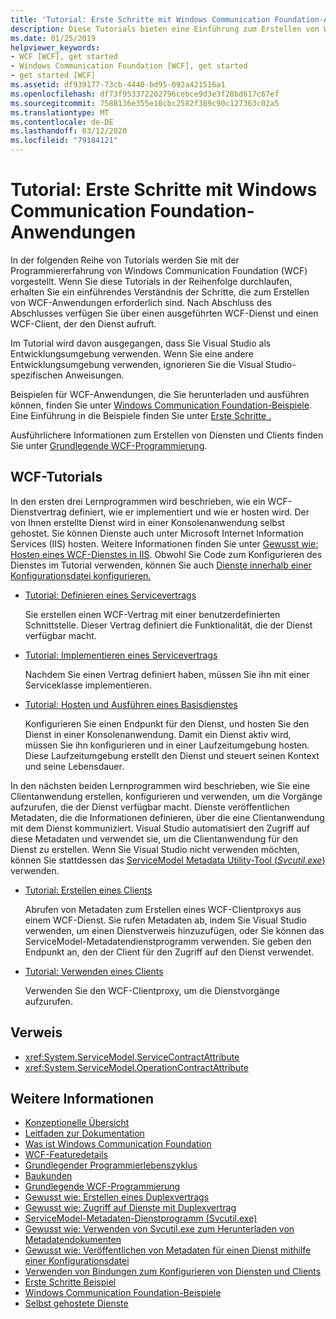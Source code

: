 ```yaml
---
title: 'Tutorial: Erste Schritte mit Windows Communication Foundation-Anwendungen'
description: Diese Tutorials bieten eine Einführung zum Erstellen von WCF-Anwendungen.
ms.date: 01/25/2019
helpviewer_keywords:
- WCF [WCF], get started
- Windows Communication Foundation [WCF], get started
- get started [WCF]
ms.assetid: df939177-73cb-4440-bd95-092a421516a1
ms.openlocfilehash: df73f953372202796cebce9d3e3f28bd617c67ef
ms.sourcegitcommit: 7588136e355e10cbc2582f389c90c127363c02a5
ms.translationtype: MT
ms.contentlocale: de-DE
ms.lasthandoff: 03/12/2020
ms.locfileid: "79184121"
---
```

# <a name="tutorial-get-started-with-windows-communication-foundation-applications"></a>Tutorial: Erste Schritte mit Windows Communication Foundation-Anwendungen
In der folgenden Reihe von Tutorials werden Sie mit der Programmiererfahrung von Windows Communication Foundation (WCF) vorgestellt. Wenn Sie diese Tutorials in der Reihenfolge durchlaufen, erhalten Sie ein einführendes Verständnis der Schritte, die zum Erstellen von WCF-Anwendungen erforderlich sind. Nach Abschluss des Abschlusses verfügen Sie über einen ausgeführten WCF-Dienst und einen WCF-Client, der den Dienst aufruft.

Im Tutorial wird davon ausgegangen, dass Sie Visual Studio als Entwicklungsumgebung verwenden. Wenn Sie eine andere Entwicklungsumgebung verwenden, ignorieren Sie die Visual Studio-spezifischen Anweisungen.

Beispielen für WCF-Anwendungen, die Sie herunterladen und ausführen können, finden Sie unter [Windows Communication Foundation-Beispiele](samples/index.md). Eine Einführung in die Beispiele finden Sie unter [Erste Schritte .](samples/getting-started-sample.md)

Ausführlichere Informationen zum Erstellen von Diensten und Clients finden Sie unter [Grundlegende WCF-Programmierung](basic-wcf-programming.md).

## <a name="wcf-tutorials"></a>WCF-Tutorials

In den ersten drei Lernprogrammen wird beschrieben, wie ein WCF-Dienstvertrag definiert, wie er implementiert und wie er hosten wird. Der von Ihnen erstellte Dienst wird in einer Konsolenanwendung selbst gehostet. Sie können Dienste auch unter Microsoft Internet Information Services (IIS) hosten. Weitere Informationen finden Sie unter [Gewusst wie: Hosten eines WCF-Dienstes in IIS](feature-details/how-to-host-a-wcf-service-in-iis.md). Obwohl Sie Code zum Konfigurieren des Dienstes im Tutorial verwenden, können Sie auch [Dienste innerhalb einer Konfigurationsdatei konfigurieren.](configuring-services-using-configuration-files.md)

- [Tutorial: Definieren eines Servicevertrags](how-to-define-a-wcf-service-contract.md)

    Sie erstellen einen WCF-Vertrag mit einer benutzerdefinierten Schnittstelle. Dieser Vertrag definiert die Funktionalität, die der Dienst verfügbar macht.

- [Tutorial: Implementieren eines Servicevertrags](how-to-implement-a-wcf-contract.md)

    Nachdem Sie einen Vertrag definiert haben, müssen Sie ihn mit einer Serviceklasse implementieren.

- [Tutorial: Hosten und Ausführen eines Basisdienstes](how-to-host-and-run-a-basic-wcf-service.md)

    Konfigurieren Sie einen Endpunkt für den Dienst, und hosten Sie den Dienst in einer Konsolenanwendung. Damit ein Dienst aktiv wird, müssen Sie ihn konfigurieren und in einer Laufzeitumgebung hosten. Diese Laufzeitumgebung erstellt den Dienst und steuert seinen Kontext und seine Lebensdauer.

In den nächsten beiden Lernprogrammen wird beschrieben, wie Sie eine Clientanwendung erstellen, konfigurieren und verwenden, um die Vorgänge aufzurufen, die der Dienst verfügbar macht. Dienste veröffentlichen Metadaten, die die Informationen definieren, über die eine Clientanwendung mit dem Dienst kommuniziert. Visual Studio automatisiert den Zugriff auf diese Metadaten und verwendet sie, um die Clientanwendung für den Dienst zu erstellen. Wenn Sie Visual Studio nicht verwenden möchten, können Sie stattdessen das [ServiceModel Metadata Utility-Tool (*Svcutil.exe*)](servicemodel-metadata-utility-tool-svcutil-exe.md) verwenden.

- [Tutorial: Erstellen eines Clients](how-to-create-a-wcf-client.md)

    Abrufen von Metadaten zum Erstellen eines WCF-Clientproxys aus einem WCF-Dienst. Sie rufen Metadaten ab, indem Sie Visual Studio verwenden, um einen Dienstverweis hinzuzufügen, oder Sie können das ServiceModel-Metadatendienstprogramm verwenden. Sie geben den Endpunkt an, den der Client für den Zugriff auf den Dienst verwendet.

- [Tutorial: Verwenden eines Clients](how-to-use-a-wcf-client.md)

    Verwenden Sie den WCF-Clientproxy, um die Dienstvorgänge aufzurufen.

## <a name="reference"></a>Verweis

- <xref:System.ServiceModel.ServiceContractAttribute>
- <xref:System.ServiceModel.OperationContractAttribute>

## <a name="see-also"></a>Weitere Informationen

- [Konzeptionelle Übersicht](conceptual-overview.md)
- [Leitfaden zur Dokumentation](guide-to-the-documentation.md)
- [Was ist Windows Communication Foundation](whats-wcf.md)
- [WCF-Featuredetails](feature-details/index.md)
- [Grundlegender Programmierlebenszyklus](basic-programming-lifecycle.md)
- [Baukunden](building-clients.md)
- [Grundlegende WCF-Programmierung](basic-wcf-programming.md)
- [Gewusst wie: Erstellen eines Duplexvertrags](feature-details/how-to-create-a-duplex-contract.md)
- [Gewusst wie: Zugriff auf Dienste mit Duplexvertrag](feature-details/how-to-access-services-with-a-duplex-contract.md)
- [ServiceModel-Metadaten-Dienstprogramm (Svcutil.exe)](servicemodel-metadata-utility-tool-svcutil-exe.md)
- [Gewusst wie: Verwenden von Svcutil.exe zum Herunterladen von Metadatendokumenten](feature-details/how-to-use-svcutil-exe-to-download-metadata-documents.md)
- [Gewusst wie: Veröffentlichen von Metadaten für einen Dienst mithilfe einer Konfigurationsdatei](feature-details/how-to-publish-metadata-for-a-service-using-a-configuration-file.md)
- [Verwenden von Bindungen zum Konfigurieren von Diensten und Clients](using-bindings-to-configure-services-and-clients.md)
- [Erste Schritte Beispiel](samples/getting-started-sample.md)
- [Windows Communication Foundation-Beispiele](samples/index.md)
- [Selbst gehostete Dienste](samples/self-host.md)
